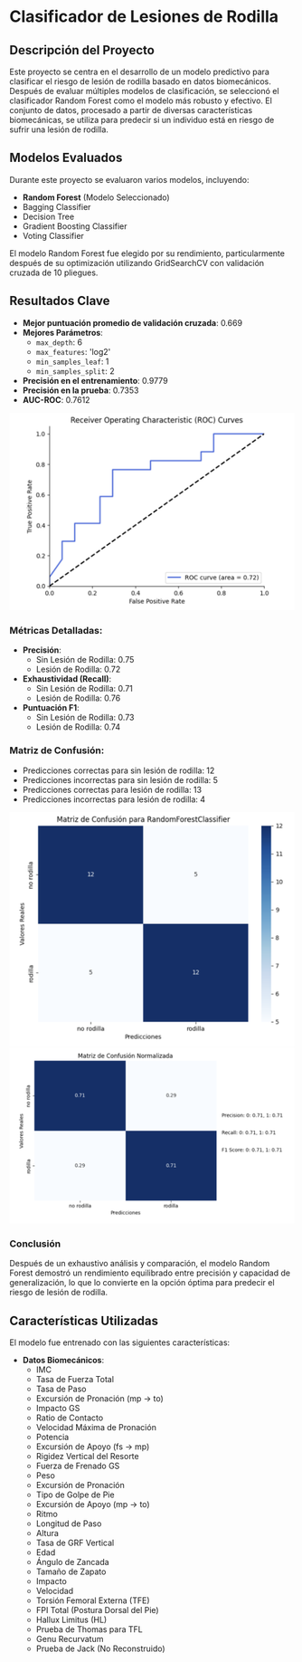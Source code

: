 # Clasificador de Lesiones de Rodilla

## Descripción del Proyecto

Este proyecto se centra en el desarrollo de un modelo predictivo para clasificar el riesgo de lesión de rodilla basado en datos biomecánicos. Después de evaluar múltiples modelos de clasificación, se seleccionó el clasificador Random Forest como el modelo más robusto y efectivo. El conjunto de datos, procesado a partir de diversas características biomecánicas, se utiliza para predecir si un individuo está en riesgo de sufrir una lesión de rodilla.

## Modelos Evaluados

Durante este proyecto se evaluaron varios modelos, incluyendo:

- **Random Forest** (Modelo Seleccionado)
- Bagging Classifier
- Decision Tree
- Gradient Boosting Classifier
- Voting Classifier

El modelo Random Forest fue elegido por su rendimiento, particularmente después de su optimización utilizando GridSearchCV con validación cruzada de 10 pliegues.

## Resultados Clave

- **Mejor puntuación promedio de validación cruzada**: 0.669
- **Mejores Parámetros**:
  - `max_depth`: 6
  - `max_features`: 'log2'
  - `min_samples_leaf`: 1
  - `min_samples_split`: 2
- **Precisión en el entrenamiento**: 0.9779
- **Precisión en la prueba**: 0.7353
- **AUC-ROC**: 0.7612

![Modelo de Clasificación de Lesiones de Rodilla](src/img/ROC-randomforestclassifier.png)

### Métricas Detalladas:

- **Precisión**:
  - Sin Lesión de Rodilla: 0.75
  - Lesión de Rodilla: 0.72
- **Exhaustividad (Recall)**:
  - Sin Lesión de Rodilla: 0.71
  - Lesión de Rodilla: 0.76
- **Puntuación F1**:
  - Sin Lesión de Rodilla: 0.73
  - Lesión de Rodilla: 0.74

### Matriz de Confusión:

- Predicciones correctas para sin lesión de rodilla: 12
- Predicciones incorrectas para sin lesión de rodilla: 5
- Predicciones correctas para lesión de rodilla: 13
- Predicciones incorrectas para lesión de rodilla: 4

![Modelo de Clasificación de Lesiones de Rodilla](src/img/matriz-confusion-randomforestclassifier.png)
![Modelo de Clasificación de Lesiones de Rodilla](src/img/matriz-normalizada-randomforestclassifier.png)

### Conclusión

Después de un exhaustivo análisis y comparación, el modelo Random Forest demostró un rendimiento equilibrado entre precisión y capacidad de generalización, lo que lo convierte en la opción óptima para predecir el riesgo de lesión de rodilla.

## Características Utilizadas

El modelo fue entrenado con las siguientes características:

- **Datos Biomecánicos**:
  - IMC
  - Tasa de Fuerza Total
  - Tasa de Paso
  - Excursión de Pronación (mp -> to)
  - Impacto GS
  - Ratio de Contacto
  - Velocidad Máxima de Pronación
  - Potencia
  - Excursión de Apoyo (fs -> mp)
  - Rigidez Vertical del Resorte
  - Fuerza de Frenado GS
  - Peso
  - Excursión de Pronación
  - Tipo de Golpe de Pie
  - Excursión de Apoyo (mp -> to)
  - Ritmo
  - Longitud de Paso
  - Altura
  - Tasa de GRF Vertical
  - Edad
  - Ángulo de Zancada
  - Tamaño de Zapato
  - Impacto
  - Velocidad
  - Torsión Femoral Externa (TFE)
  - FPI Total (Postura Dorsal del Pie)
  - Hallux Limitus (HL)
  - Prueba de Thomas para TFL
  - Genu Recurvatum
  - Prueba de Jack (No Reconstruido)
